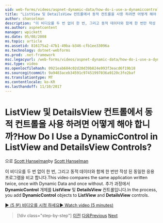 ```yaml
---
uid: web-forms/videos/aspnet-dynamic-data/how-do-i-use-a-dynamiccontrol-in-listview-and-detailsview-controls
title: "ListView 및 DetailsView 컨트롤에서 동적 컨트롤을 사용 하려면 어떻게 해야 합니까? | Microsoft 문서"
author: shanselman
description: "이 비디오를 두 번 없이 한 번, 그리고 동적 데이터와 함께 한 번만 작성 된 동일한 응용 프로그램을 비교 합니다. DynamicControl 개체 ListView를 추가 하면 프로세스에는 중..."
ms.author: aspnetcontent
manager: wpickett
ms.date: 05/08/2008
ms.topic: article
ms.assetid: 816175a2-47b1-49ba-b346-cfb1ee33096a
ms.technology: dotnet-webforms
ms.prod: .net-framework
msc.legacyurl: /web-forms/videos/aspnet-dynamic-data/how-do-i-use-a-dynamiccontrol-in-listview-and-detailsview-controls
msc.type: video
ms.openlocfilehash: 0921eab684c02d20d39b824e993f3eacd6f19b18
ms.sourcegitcommit: 9a9483aceb34591c97451997036a9120c3fe2baf
ms.translationtype: MT
ms.contentlocale: ko-KR
ms.lasthandoff: 11/10/2017
---
```

<a name="how-do-i-use-a-dynamiccontrol-in-listview-and-detailsview-controls"></a><span data-ttu-id="ed08a-105">ListView 및 DetailsView 컨트롤에서 동적 컨트롤을 사용 하려면 어떻게 해야 합니까?</span><span class="sxs-lookup"><span data-stu-id="ed08a-105">How Do I Use a DynamicControl in ListView and DetailsView Controls?</span></span>
====================
<span data-ttu-id="ed08a-106">으로 [Scott Hanselman](https://github.com/shanselman)</span><span class="sxs-lookup"><span data-stu-id="ed08a-106">by [Scott Hanselman](https://github.com/shanselman)</span></span>

<span data-ttu-id="ed08a-107">이 비디오를 두 번 없이 한 번, 그리고 동적 데이터와 함께 한 번만 작성 된 동일한 응용 프로그램을 비교 합니다.</span><span class="sxs-lookup"><span data-stu-id="ed08a-107">This video compares the same application written twice, once with Dynamic Data and once without.</span></span> <span data-ttu-id="ed08a-108">추가 과정에서 **DynamicControl** 개체를 **ListView** 및 **DetailsView** 컨트롤입니다.</span><span class="sxs-lookup"><span data-stu-id="ed08a-108">In the process, you add **DynamicControl** objects to **ListView** and **DetailsView** controls.</span></span>

[<span data-ttu-id="ed08a-109">&#9654; (5 분) 비디오를 시청 하세요</span><span class="sxs-lookup"><span data-stu-id="ed08a-109">&#9654; Watch video (5 minutes)</span></span>](https://channel9.msdn.com/Blogs/ASP-NET-Site-Videos/how-do-i-use-a-dynamiccontrol-in-listview-and-detailsview-controls)

>[!div class="step-by-step"]
<span data-ttu-id="ed08a-110">[이전](how-do-i-display-unknown-datatypes.md)
[다음](getting-started-with-dynamic-data.md)</span><span class="sxs-lookup"><span data-stu-id="ed08a-110">[Previous](how-do-i-display-unknown-datatypes.md)
[Next](getting-started-with-dynamic-data.md)</span></span>
